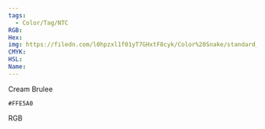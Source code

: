 ```yaml
---
tags:
  - Color/Tag/NTC
RGB:
Hex:
img: https://filedn.com/l0hpzxl1f01yT7GHxtF8cyk/Color%20Snake/standard_csv_to_svg/FFE5A0.svg
CMYK:
HSL:
Name:
---
```

Cream Brulee
```palette
#FFE5A0
```
RGB
